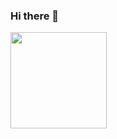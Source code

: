 ### Hi there 👋
<img height="154" src="https://camo.githubusercontent.com/e7303851c1bc1c111c46cc2d4ac8a796cbe176611f201c5fe9f4fdacdc07178a/68747470733a2f2f6769746875622d726561646d652d73746174732e76657263656c2e6170702f6170692f746f702d6c616e67732f3f757365726e616d653d616e64726577676f6c6f76616e6f76266c61796f75743d636f6d70616374267468656d653d726561637426686964653d706870266c616e67735f636f756e743d36" data-canonical-src="https://github-readme-stats.vercel.app/api/top-langs/?username=andrei9460&amp" style="max-width: 100%;">
<!--
**Andrei9460/Andrei9460** is a ✨ _special_ ✨ repository because its `README.md` (this file) appears on your GitHub profile.

Here are some ideas to get you started:

- 🔭 I’m currently working on ...
- 🌱 I’m currently learning ...
- 👯 I’m looking to collaborate on ...
- 🤔 I’m looking for help with ...
- 💬 Ask me about ...
- 📫 How to reach me: ...
- 😄 Pronouns: ...
- ⚡ Fun fact: ...
-->

